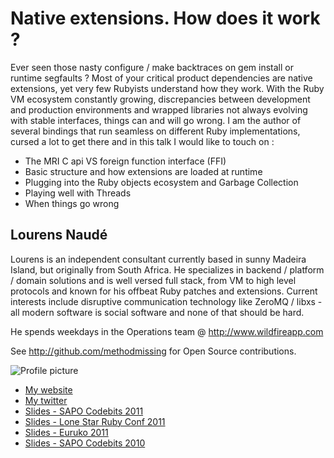 # Native extensions. How does it work ?

Ever seen those nasty configure / make backtraces on gem install or runtime segfaults ? Most of your critical product dependencies are native extensions, yet very few Rubyists understand how they work. With the Ruby VM ecosystem constantly growing, discrepancies between development and production environments and wrapped libraries not always evolving with stable interfaces, things can and will go wrong. I am the author of several bindings that run seamless on different Ruby implementations, cursed a lot to get there and in this talk I would like to touch on :

* The MRI C api VS foreign function interface (FFI)
* Basic structure and how extensions are loaded at runtime
* Plugging into the Ruby objects ecosystem and Garbage Collection
* Playing well with Threads
* When things go wrong

## Lourens Naudé

Lourens is an independent consultant currently based in sunny Madeira Island, but originally from South Africa. He specializes in backend / platform / domain solutions and is well versed full stack, from VM to high level protocols and known for his offbeat Ruby patches and extensions. Current interests include disruptive communication technology like ZeroMQ / libxs - all modern software is social software and none of that should be hard.

He spends weekdays in the Operations team @ http://www.wildfireapp.com

See http://github.com/methodmissing for Open Source contributions.

![Profile picture](https://github.com/methodmissing/call-for-proposals/raw/lourens_naude-native_extensions_how_does_it_work/example/profile_picture.jpg)

- [My website](http://www.methodmissing.com)
- [My twitter](https://twitter.com/#!/methodmissing)
- [Slides - SAPO Codebits 2011](http://www.slideshare.net/methodmissing/sapo-codebits-2011)
- [Slides - Lone Star Ruby Conf 2011](http://www.slideshare.net/methodmissing/in-the-loop-lone-star-ruby-conference)
- [Slides - Euruko 2011](http://www.slideshare.net/methodmissing/euruko-2011-in-the-loop)
- [Slides - SAPO Codebits 2010](http://www.slideshare.net/methodmissing/event-driven-architecture)

